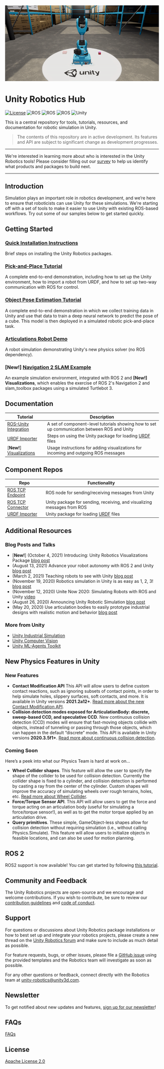 <p align="center"><img src="images/warehouse.gif"/></p>

# Unity Robotics Hub

<!-- [![Version](https://img.shields.io/github/v/tag/Unity-Technologies/Unity-Robotics-Hub)](https://github.com/Unity-Technologies/Unity-Robotics-Hub/releases) -->
[![License](https://img.shields.io/badge/license-Apache--2.0-green.svg)](LICENSE.md)
![ROS](https://img.shields.io/badge/ros-melodic-brightgreen)
![ROS](https://img.shields.io/badge/ros-noetic-brightgreen)
![ROS](https://img.shields.io/badge/ros2-foxy-brightgreen)
![Unity](https://img.shields.io/badge/unity-2020.2+-brightgreen)

This is a central repository for tools, tutorials, resources, and documentation for robotic simulation in Unity.

> The contents of this repository are in active development. Its features and API are subject to significant change as development progresses.

---

We're interested in learning more about who is interested in the Unity Robotics tools! Please consider filling out our [survey](https://unitysoftware.co1.qualtrics.com/jfe/form/SV_0ojVkDVW0nNrHkW) to help us identify what products and packages to build next.

---

## Introduction

Simulation plays an important role in robotics development, and we’re here to ensure that roboticists can use Unity for these simulations. We're starting off with a set of tools to make it easier to use Unity with existing ROS-based workflows. Try out some of our samples below to get started quickly.

## Getting Started
### [Quick Installation Instructions](tutorials/quick_setup.md)

Brief steps on installing the Unity Robotics packages.

### [Pick-and-Place Tutorial](tutorials/pick_and_place/README.md)

A complete end-to-end demonstration, including how to set up the Unity environment, how to import a robot from URDF, and how to set up two-way communication with ROS for control.

### [Object Pose Estimation Tutorial](https://github.com/Unity-Technologies/Robotics-Object-Pose-Estimation)

A complete end-to-end demonstration in which we collect training data in Unity and use that data to train a deep neural network to predict the pose of a cube. This model is then deployed in a simulated robotic pick-and-place task.

### [Articulations Robot Demo](https://github.com/Unity-Technologies/articulations-robot-demo)

A robot simulation demonstrating Unity's new physics solver (no ROS dependency).

### [**New!**] [Navigation 2 SLAM Example](https://github.com/Unity-Technologies/Robotics-Nav2-SLAM-Example)

An example simulation environment, integrated with ROS 2 and **[New!] Visualizations**, which enables the exercise of ROS 2's Navigation 2 and slam_toolbox packages using a simulated Turtlebot 3.

## Documentation

| Tutorial | Description |
|---|---|
| [ROS–Unity Integration](tutorials/ros_unity_integration/README.md) | A set of component-level tutorials showing how to set up communication between ROS and Unity |
| [URDF Importer](tutorials/urdf_importer/urdf_tutorial.md) | Steps on using the Unity package for loading [URDF](http://wiki.ros.org/urdf) files |
| [**New!**] [Visualizations](https://github.com/Unity-Technologies/ROS-TCP-Connector/blob/main/com.unity.robotics.visualizations/Documentation~/README.md) | Usage instructions for adding visualizations for incoming and outgoing ROS messages |

## Component Repos

| Repo | Functionality |
|---|---|
| [ROS TCP Endpoint](https://github.com/Unity-Technologies/ROS-TCP-Endpoint) | ROS node for sending/receiving messages from Unity |
| [ROS TCP Connector](https://github.com/Unity-Technologies/ROS-TCP-Connector) | Unity package for sending, receiving, and visualizing messages from ROS |
| [URDF Importer](https://github.com/Unity-Technologies/URDF-Importer) | Unity package for loading [URDF](http://wiki.ros.org/urdf) files |



## Additional Resources

### Blog Posts and Talks

- [**New!**] (October 4, 2021) Introducing: Unity Robotics Visualizations Package [blog post](https://blog.unity.com/manufacturing/Introducing-Unity-Robotics-Visualizations-Package)
- (August 13, 2021) Advance your robot autonomy with ROS 2 and Unity [blog post](https://blog.unity.com/manufacturing/advance-your-robot-autonomy-with-ros-2-and-unity)
- (March 2, 2021) Teaching robots to see with Unity [blog post](https://blogs.unity3d.com/2021/03/02/teaching-robots-to-see-with-unity/)
- (November 19, 2020) Robotics simulation in Unity is as easy as 1, 2, 3! [blog post](https://blogs.unity3d.com/2020/11/19/robotics-simulation-in-unity-is-as-easy-as-1-2-3/)
- (November 12, 2020)
Unite Now 2020: Simulating Robots with ROS and Unity [video](https://resources.unity.com/unitenow/onlinesessions/simulating-robots-with-ros-and-unity)
- (August 26, 2020)
Announcing Unity Robotic Simulation [blog post](https://unity.com/solutions/automotive-transportation-manufacturing/robotics)
- (May 20, 2020)
Use articulation bodies to easily prototype industrial designs with realistic motion and behavior [blog post](https://blogs.unity3d.com/2020/05/20/use-articulation-bodies-to-easily-prototype-industrial-designs-with-realistic-motion-and-behavior/)

### More from Unity

- [Unity Industrial Simulation](https://unity.com/products/unity-simulation)
- [Unity Computer Vision](https://unity.com/computer-vision)
- [Unity ML-Agents Toolkit](https://github.com/Unity-Technologies/ml-agents)

## New Physics Features in Unity
### New Features
- **Contact Modification API** This API will allow users to define custom contact reactions, such as ignoring subsets of contact points, in order to help simulate holes, slippery surfaces, soft contacts, and more. It is available in Unity versions **2021.2a12+**. [Read more about the new Contact Modification API](https://forum.unity.com/threads/experimental-contacts-modification-api.924809/).
- **Collision detection modes exposed for ArticulationBody: discrete, sweep-based CCD, and speculative CCD**. New continuous collision detection (CCD) modes will ensure that fast-moving objects collide with objects, instead of tunneling or passing through those objects, which can happen in the default “discrete” mode. This API is available in Unity versions **2020.3.5f1+**. [Read more about continuous collision detection](https://docs.unity3d.com/2020.3/Documentation/ScriptReference/ArticulationBody-collisionDetectionMode.html).

### Coming Soon
Here’s a peek into what our Physics Team is hard at work on…

- **Wheel Collider shapes**. This feature will allow the user to specify the shape of the collider to be used for collision detection. Currently the collider shape is fixed to a cylinder, and collision detection is performed by casting a ray from the center of the cylinder. Custom shapes will improve the accuracy of simulating wheels over rough terrains, holes, etc. [Read more about Wheel Collider](https://docs.unity3d.com/Manual/class-WheelCollider.html).
- **Force/Torque Sensor API**. This API will allow users to get the force and torque acting on an articulation body (useful for simulating a force/torque sensor!), as well as to get the motor torque applied by an articulation drive.
- **Query primitives**. These simple, GameObject-less shapes allow for collision detection without requiring simulation (i.e., without calling Physics.Simulate). This feature will allow users to initialize objects in feasible locations, and can also be used for motion planning.

## ROS 2
ROS2 support is now available! You can get started by following [this tutorial](https://github.com/Unity-Technologies/Unity-Robotics-Hub/blob/main/tutorials/ros_unity_integration/publisher.md).

## Community and Feedback

The Unity Robotics projects are open-source and we encourage and welcome contributions.
If you wish to contribute, be sure to review our [contribution guidelines](CONTRIBUTING.md)
and [code of conduct](CODE_OF_CONDUCT.md).

## Support

For questions or discussions about Unity Robotics package installations or how to best set up and integrate your robotics projects, please create a new thread on the [Unity Robotics forum](https://forum.unity.com/forums/robotics.623/) and make sure to include as much detail as possible.

For feature requests, bugs, or other issues, please file a [GitHub issue](https://github.com/Unity-Technologies/Unity-Robotics-Hub/issues) using the provided templates and the Robotics team will investigate as soon as possible.

For any other questions or feedback, connect directly with the
Robotics team at [unity-robotics@unity3d.com](mailto:unity-robotics@unity3d.com).

## Newsletter
To get notified about new updates and features, [sign up for our newsletter](https://create.unity3d.com/robotics-simulation-newsletter-sign-up)!

## FAQs
[FAQs](faq.md)

## License
[Apache License 2.0](LICENSE)
